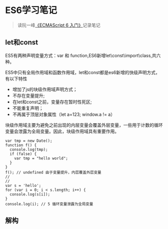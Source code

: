 # ES6学习笔记
> 读阮一峰[《ECMAScript 6 入门》](http://es6.ruanyifeng.com/)记录笔记
## let和const

ES5有两种声明变量方式：var 和 function,ES6新增let\const\import\class,共六种。

ES5中只有全局作用域和函数作用域，let和const都是es6新增的快级声明方式，有以下特性

* 增加了js的块级作用域声明方式；
* 不存在变量提升;
* 在let和const之前，变量存在暂时性死区;
* 不能重复声明；
* 不再属于顶层对象属性（let a=123; window.a != a）

块级作用域主要为避免之前出现的内层变量会覆盖外层变量，一些用于计数的循环变量会泄露为全局变量。因此，块级作用域具有重要作用。

	var tmp = new Date();
	function f() {
	  console.log(tmp);
	  if (false) {
	    var tmp = "hello world";
	  }
	}	
	f(); // undefined 由于变量提升，内层覆盖外层变量
	//
	//
	var s = 'hello';
	for (var i = 0; i < s.length; i++) {
	  console.log(s[i]);
	}	
	console.log(i); // 5 循环变量泄露为全局变量

## 解构

